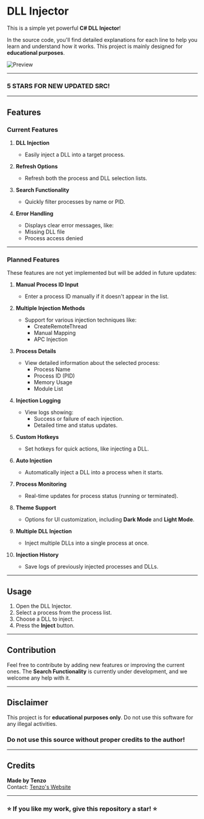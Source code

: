 # DLL Injector  
This is a simple yet powerful **C# DLL Injector**!  

In the source code, you'll find detailed explanations for each line to help you learn and understand how it works. This project is mainly designed for **educational purposes**.  

![Preview](https://files.catbox.moe/ai1zei.PNG)  

---

### 5 STARS FOR NEW UPDATED SRC!

---

## Features  
### Current Features  
1. **DLL Injection**  
   - Easily inject a DLL into a target process.  

2. **Refresh Options**  
   - Refresh both the process and DLL selection lists.  

3. **Search Functionality**
   - Quickly filter processes by name or PID.  

4.  **Error Handling**  
     - Displays clear error messages, like:
     - Missing DLL file  
     - Process access denied  
---

### Planned Features  
These features are not yet implemented but will be added in future updates:  

1. **Manual Process ID Input**  
   - Enter a process ID manually if it doesn't appear in the list.  

2. **Multiple Injection Methods**  
   - Support for various injection techniques like:
     - CreateRemoteThread  
     - Manual Mapping  
     - APC Injection  

3. **Process Details**  
   - View detailed information about the selected process:
     - Process Name  
     - Process ID (PID)  
     - Memory Usage  
     - Module List  

4. **Injection Logging**  
   - View logs showing:
     - Success or failure of each injection.  
     - Detailed time and status updates.  

5. **Custom Hotkeys**  
   - Set hotkeys for quick actions, like injecting a DLL.  

6. **Auto Injection**  
   - Automatically inject a DLL into a process when it starts.  


7. **Process Monitoring**  
   - Real-time updates for process status (running or terminated).  

8. **Theme Support**  
   - Options for UI customization, including **Dark Mode** and **Light Mode**.  

9. **Multiple DLL Injection**  
    - Inject multiple DLLs into a single process at once.  

10. **Injection History**  
    - Save logs of previously injected processes and DLLs.  
---

## Usage  
1. Open the DLL Injector.  
2. Select a process from the process list.  
3. Choose a DLL to inject.  
4. Press the **Inject** button.  

---

## Contribution  
Feel free to contribute by adding new features or improving the current ones. The **Search Functionality** is currently under development, and we welcome any help with it.  

---

## Disclaimer  
This project is for **educational purposes only**. Do not use this software for any illegal activities.  

### **Do not use this source without proper credits to the author!**  

---

## Credits  
**Made by Tenzo**  
Contact: [Tenzo's Website](https://bit.ly/TenzoWeb)  

---

### ⭐ **If you like my work, give this repository a star!** ⭐  
